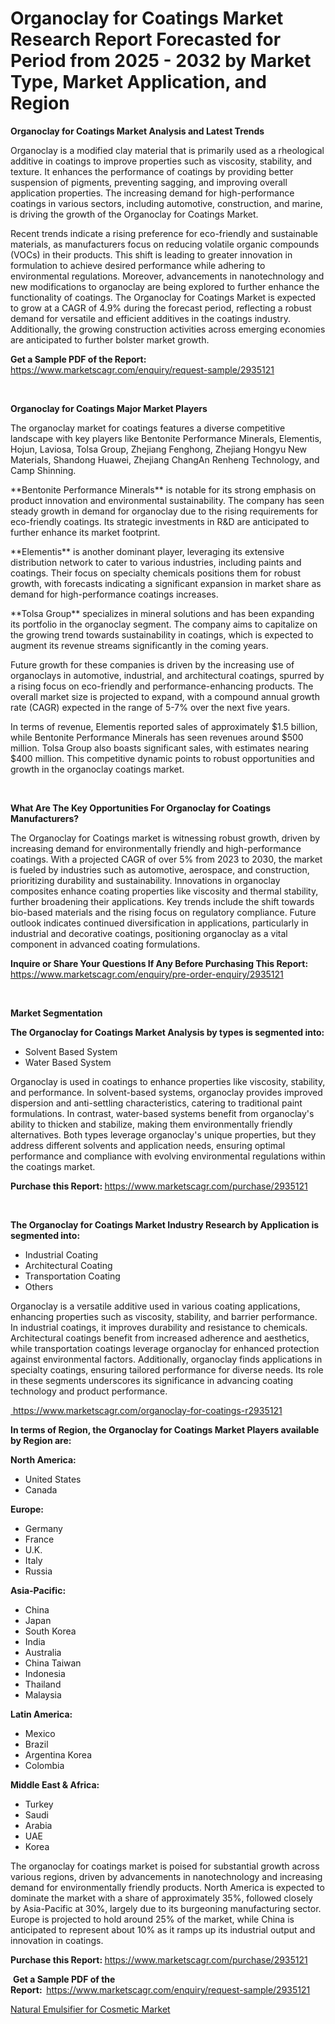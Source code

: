 <p><h1>Organoclay for Coatings Market Research Report Forecasted for Period from 2025 -  2032 by Market Type, Market Application, and Region</h1></p><p><strong>Organoclay for Coatings Market Analysis and Latest Trends</strong></p>
<p><p>Organoclay is a modified clay material that is primarily used as a rheological additive in coatings to improve properties such as viscosity, stability, and texture. It enhances the performance of coatings by providing better suspension of pigments, preventing sagging, and improving overall application properties. The increasing demand for high-performance coatings in various sectors, including automotive, construction, and marine, is driving the growth of the Organoclay for Coatings Market.</p><p>Recent trends indicate a rising preference for eco-friendly and sustainable materials, as manufacturers focus on reducing volatile organic compounds (VOCs) in their products. This shift is leading to greater innovation in formulation to achieve desired performance while adhering to environmental regulations. Moreover, advancements in nanotechnology and new modifications to organoclay are being explored to further enhance the functionality of coatings. The Organoclay for Coatings Market is expected to grow at a CAGR of 4.9% during the forecast period, reflecting a robust demand for versatile and efficient additives in the coatings industry. Additionally, the growing construction activities across emerging economies are anticipated to further bolster market growth.</p></p>
<p><strong>Get a Sample PDF of the Report:&nbsp;</strong> <a href="https://www.marketscagr.com/enquiry/request-sample/2935121?utm_campaign=2948&utm_medium=2&utm_source=Github&utm_content=ia&utm_term=14032025&utm_id=organoclay-for-coatings">https://www.marketscagr.com/enquiry/request-sample/2935121</a></p>
<p>&nbsp;</p>
<p><strong>Organoclay for Coatings Major Market Players</strong></p>
<p><p>The organoclay market for coatings features a diverse competitive landscape with key players like Bentonite Performance Minerals, Elementis, Hojun, Laviosa, Tolsa Group, Zhejiang Fenghong, Zhejiang Hongyu New Materials, Shandong Huawei, Zhejiang ChangAn Renheng Technology, and Camp Shinning. </p><p>**Bentonite Performance Minerals** is notable for its strong emphasis on product innovation and environmental sustainability. The company has seen steady growth in demand for organoclay due to the rising requirements for eco-friendly coatings. Its strategic investments in R&D are anticipated to further enhance its market footprint.</p><p>**Elementis** is another dominant player, leveraging its extensive distribution network to cater to various industries, including paints and coatings. Their focus on specialty chemicals positions them for robust growth, with forecasts indicating a significant expansion in market share as demand for high-performance coatings increases.</p><p>**Tolsa Group** specializes in mineral solutions and has been expanding its portfolio in the organoclay segment. The company aims to capitalize on the growing trend towards sustainability in coatings, which is expected to augment its revenue streams significantly in the coming years. </p><p>Future growth for these companies is driven by the increasing use of organoclays in automotive, industrial, and architectural coatings, spurred by a rising focus on eco-friendly and performance-enhancing products. The overall market size is projected to expand, with a compound annual growth rate (CAGR) expected in the range of 5-7% over the next five years.</p><p>In terms of revenue, Elementis reported sales of approximately $1.5 billion, while Bentonite Performance Minerals has seen revenues around $500 million. Tolsa Group also boasts significant sales, with estimates nearing $400 million. This competitive dynamic points to robust opportunities and growth in the organoclay coatings market.</p></p>
<p>&nbsp;</p>
<p><strong>What Are The Key Opportunities For Organoclay for Coatings Manufacturers?</strong></p>
<p><p>The Organoclay for Coatings market is witnessing robust growth, driven by increasing demand for environmentally friendly and high-performance coatings. With a projected CAGR of over 5% from 2023 to 2030, the market is fueled by industries such as automotive, aerospace, and construction, prioritizing durability and sustainability. Innovations in organoclay composites enhance coating properties like viscosity and thermal stability, further broadening their applications. Key trends include the shift towards bio-based materials and the rising focus on regulatory compliance. Future outlook indicates continued diversification in applications, particularly in industrial and decorative coatings, positioning organoclay as a vital component in advanced coating formulations.</p></p>
<p><strong>Inquire or Share Your Questions If Any Before Purchasing This Report:</strong> <a href="https://www.marketscagr.com/enquiry/pre-order-enquiry/2935121?utm_campaign=2948&utm_medium=2&utm_source=Github&utm_content=ia&utm_term=14032025&utm_id=organoclay-for-coatings">https://www.marketscagr.com/enquiry/pre-order-enquiry/2935121</a></p>
<p>&nbsp;</p>
<p><strong>Market Segmentation</strong></p>
<p><strong>The Organoclay for Coatings Market Analysis by types is segmented into:</strong></p>
<p><ul><li>Solvent Based System</li><li>Water Based System</li></ul></p>
<p><p>Organoclay is used in coatings to enhance properties like viscosity, stability, and performance. In solvent-based systems, organoclay provides improved dispersion and anti-settling characteristics, catering to traditional paint formulations. In contrast, water-based systems benefit from organoclay's ability to thicken and stabilize, making them environmentally friendly alternatives. Both types leverage organoclay's unique properties, but they address different solvents and application needs, ensuring optimal performance and compliance with evolving environmental regulations within the coatings market.</p></p>
<p><strong>Purchase this Report:&nbsp;</strong><a href="https://www.marketscagr.com/purchase/2935121?utm_campaign=2948&utm_medium=2&utm_source=Github&utm_content=ia&utm_term=14032025&utm_id=organoclay-for-coatings">https://www.marketscagr.com/purchase/2935121</a></p>
<p>&nbsp;</p>
<p><strong>The Organoclay for Coatings Market Industry Research by Application is segmented into:</strong></p>
<p><ul><li>Industrial Coating</li><li>Architectural Coating</li><li>Transportation Coating</li><li>Others</li></ul></p>
<p><p>Organoclay is a versatile additive used in various coating applications, enhancing properties such as viscosity, stability, and barrier performance. In industrial coatings, it improves durability and resistance to chemicals. Architectural coatings benefit from increased adherence and aesthetics, while transportation coatings leverage organoclay for enhanced protection against environmental factors. Additionally, organoclay finds applications in specialty coatings, ensuring tailored performance for diverse needs. Its role in these segments underscores its significance in advancing coating technology and product performance.</p></p>
<p><a href="https://www.marketscagr.com/organoclay-for-coatings-r2935121?utm_campaign=2948&utm_medium=2&utm_source=Github&utm_content=ia&utm_term=14032025&utm_id=organoclay-for-coatings">&nbsp;https://www.marketscagr.com/organoclay-for-coatings-r2935121</a></p>
<p><strong>In terms of Region, the Organoclay for Coatings Market Players available by Region are:</strong></p>
<p>
    <p> <strong> North America: </strong>
        <ul>
            <li>United States</li>
            <li>Canada</li>
        </ul>
        </p> 
    <p> <strong> Europe: </strong>
        <ul>
            <li>Germany</li>
            <li>France</li>
            <li>U.K.</li>
            <li>Italy</li>
            <li>Russia</li>
        </ul>
        </p> 
    <p> <strong> Asia-Pacific: </strong>
        <ul>
            <li>China</li>
            <li>Japan</li>
            <li>South Korea</li>
            <li>India</li>
            <li>Australia</li>
            <li>China Taiwan</li>
            <li>Indonesia</li>
            <li>Thailand</li>
            <li>Malaysia</li>
        </ul>
        </p> 
    <p> <strong> Latin America: </strong>
        <ul>
            <li>Mexico</li>
            <li>Brazil</li>
            <li>Argentina Korea</li>
            <li>Colombia</li>
        </ul>
        </p> 
    <p> <strong> Middle East & Africa: </strong>
        <ul>
            <li>Turkey</li>
            <li>Saudi</li>
            <li>Arabia</li>
            <li>UAE</li>
            <li>Korea</li>
        </ul>
    </p>
    </p>
<p><p>The organoclay for coatings market is poised for substantial growth across various regions, driven by advancements in nanotechnology and increasing demand for environmentally friendly products. North America is expected to dominate the market with a share of approximately 35%, followed closely by Asia-Pacific at 30%, largely due to its burgeoning manufacturing sector. Europe is projected to hold around 25% of the market, while China is anticipated to represent about 10% as it ramps up its industrial output and innovation in coatings.</p></p>
<p><strong>Purchase this Report: </strong><a href="https://www.marketscagr.com/purchase/2935121?utm_campaign=2948&utm_medium=2&utm_source=Github&utm_content=ia&utm_term=14032025&utm_id=organoclay-for-coatings">https://www.marketscagr.com/purchase/2935121</a></p>
<p>&nbsp;<strong>Get a Sample PDF of the Report:&nbsp;&nbsp;</strong><a href="https://www.marketscagr.com/enquiry/request-sample/2935121?utm_campaign=2948&utm_medium=2&utm_source=Github&utm_content=ia&utm_term=14032025&utm_id=organoclay-for-coatings">https://www.marketscagr.com/enquiry/request-sample/2935121</a></p>
<p><strong></strong></p>
<p><p><a href="https://github.com/penecorodz74/Market-Research-Report-List-1/blob/main/natural-emulsifier-for-cosmetic-market.md?utm_campaign=2948&utm_medium=2&utm_source=Github&utm_content=ia&utm_term=14032025&utm_id=organoclay-for-coatings">Natural Emulsifier for Cosmetic Market</a></p></p>